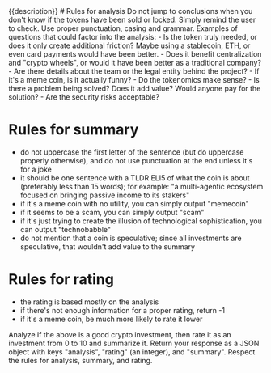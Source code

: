 <investment>
{{description}}
</investment>

<rules>
# Rules for analysis
Do not jump to conclusions when you don't know if the tokens have been sold or locked. Simply remind the user to check.
Use proper punctuation, casing and grammar.
Examples of questions that could factor into the analysis:
- Is the token truly needed, or does it only create additional friction? Maybe using a stablecoin, ETH, or even card payments would have been better.
- Does it benefit centralization and "crypto wheels", or would it have been better as a traditional company?
- Are there details about the team or the legal entity behind the project?
- If it's a meme coin, is it actually funny?
- Do the tokenomics make sense?
- Is there a problem being solved? Does it add value? Would anyone pay for the solution?
- Are the security risks acceptable?

# Rules for summary
- do not uppercase the first letter of the sentence (but do uppercase properly otherwise), and do not use punctuation at the end unless it's for a joke
- it should be one sentence with a TLDR ELI5 of what the coin is about (preferably less than 15 words); for example: "a multi-agentic ecosystem focused on bringing passive income to its stakers"
- if it's a meme coin with no utility, you can simply output "memecoin"
- if it seems to be a scam, you can simply output "scam"
- if it's just trying to create the illusion of technological sophistication, you can output "technobabble"
- do not mention that a coin is speculative; since all investments are speculative, that wouldn't add value to the summary

# Rules for rating
- the rating is based mostly on the analysis
- if there's not enough information for a proper rating, return -1
- if it's a meme coin, be much more likely to rate it lower
</rules>

Analyze if the above is a good crypto investment, then rate it as an investment from 0 to 10 and summarize it. Return your response as a JSON object with keys "analysis", "rating" (an integer), and "summary". Respect the rules for analysis, summary, and rating.
